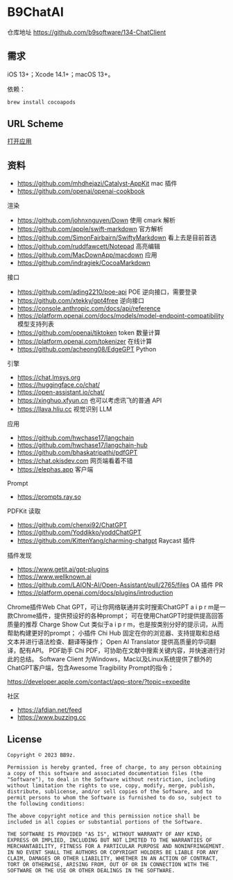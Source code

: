 # B9ChatAI

仓库地址 https://github.com/b9software/134-ChatClient

## 需求

iOS 13+；Xcode 14.1+；macOS 13+。

依赖：

```sh
brew install cocoapods
```

## URL Scheme

[打开应用](b9software.chat-ai://)

## 资料

* https://github.com/mhdhejazi/Catalyst-AppKit mac 插件
* https://github.com/openai/openai-cookbook

渲染

* https://github.com/johnxnguyen/Down 使用 cmark 解析
* https://github.com/apple/swift-markdown 官方解析
* https://github.com/SimonFairbairn/SwiftyMarkdown 看上去是目前首选
* https://github.com/ruddfawcett/Notepad 高亮编辑
* https://github.com/MacDownApp/macdown 应用
* https://github.com/indragiek/CocoaMarkdown

接口

* https://github.com/ading2210/poe-api POE 逆向接口，需要登录
* https://github.com/xtekky/gpt4free 逆向接口
* https://console.anthropic.com/docs/api/reference
* https://platform.openai.com/docs/models/model-endpoint-compatibility 模型支持列表
* https://github.com/openai/tiktoken token 数量计算
* https://platform.openai.com/tokenizer 在线计算
* https://github.com/acheong08/EdgeGPT Python

引擎

* https://chat.lmsys.org
* https://huggingface.co/chat/
* https://open-assistant.io/chat/
* https://xinghuo.xfyun.cn 也可以考虑讯飞的普通 API
* https://llava.hliu.cc 视觉识别 LLM

应用

* https://github.com/hwchase17/langchain
* https://github.com/hwchase17/langchain-hub
* https://github.com/bhaskatripathi/pdfGPT
* https://chat.okisdev.com 网页端看着不错
* https://elephas.app 客户端

Prompt

* https://prompts.ray.so

PDFKit 读取

* https://github.com/chenxi92/ChatGPT
* https://github.com/Yoddikko/yoddChatGPT
* https://github.com/KittenYang/charming-chatgpt Raycast 插件

插件发现

* https://www.getit.ai/gpt-plugins
* https://www.wellknown.ai
* https://github.com/LAION-AI/Open-Assistant/pull/2765/files OA 插件 PR
* https://platform.openai.com/docs/plugins/introduction

Chrome插件Web Chat GPT，可让你网络联通并实时搜索ChatGPT
a i p r m是一款Chrome插件，提供预设好的各种prompt；
可在使用ChatGPT时提供提高回答质量的推荐
Charge Show Cut 类似于a i p r m，也是按类别分好的提示词，从而帮助构建更好的prompt；
小插件 Chi Hub 固定在你的浏览器、支持提取和总结文本并进行语法检查、翻译等操作；
Open AI Translator 提供高质量的华词翻译，配有API。
PDF助手 Chi PDF，可协助在文献中搜索关键内容，并快速进行对此的总结。
Software Client 为Windows，Mac以及Linux系统提供了额外的ChatGPT客户端，包含Awesome Tragibility Prompt的指令；

https://developer.apple.com/contact/app-store/?topic=expedite

社区

* https://afdian.net/feed
* https://www.buzzing.cc

## License

```text
Copyright © 2023 BB9z.

Permission is hereby granted, free of charge, to any person obtaining a copy of this software and associated documentation files (the "Software"), to deal in the Software without restriction, including without limitation the rights to use, copy, modify, merge, publish, distribute, sublicense, and/or sell copies of the Software, and to permit persons to whom the Software is furnished to do so, subject to the following conditions:

The above copyright notice and this permission notice shall be included in all copies or substantial portions of the Software.

THE SOFTWARE IS PROVIDED "AS IS", WITHOUT WARRANTY OF ANY KIND, EXPRESS OR IMPLIED, INCLUDING BUT NOT LIMITED TO THE WARRANTIES OF MERCHANTABILITY, FITNESS FOR A PARTICULAR PURPOSE AND NONINFRINGEMENT. IN NO EVENT SHALL THE AUTHORS OR COPYRIGHT HOLDERS BE LIABLE FOR ANY CLAIM, DAMAGES OR OTHER LIABILITY, WHETHER IN AN ACTION OF CONTRACT, TORT OR OTHERWISE, ARISING FROM, OUT OF OR IN CONNECTION WITH THE SOFTWARE OR THE USE OR OTHER DEALINGS IN THE SOFTWARE.
```

